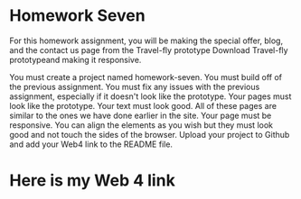 # Homework Seven 
For this homework assignment, you will be making the special offer, blog, and the contact us page from the Travel-fly prototype Download Travel-fly prototypeand making it responsive.

You must create a project named homework-seven.
You must build off of the previous assignment. 
You must fix any issues with the previous assignment, especially if it doesn't look like the prototype. 
Your pages must look like the prototype. Your text must look good. 
All of these pages are similar to the ones we have done earlier in the site. 
Your page must be responsive. 
You can align the elements as you wish but they must look good and not touch the sides of the browser.
Upload your project to Github and add your Web4 link to the README file. 
 
<h1>Here is my Web 4 link</h1>
<p></p>